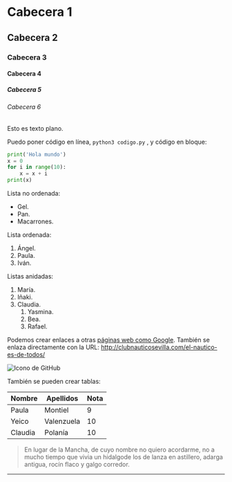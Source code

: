 # Cabecera 1

## Cabecera 2

### Cabecera 3

#### Cabecera 4

##### Cabecera 5

###### Cabecera 6

Esto es texto plano.

Puedo poner código en línea, `python3 codigo.py` , y código en bloque: 

```python
print('Hola mundo')
x = 0
for i in range(10):
    x = x + i
print(x)
```

Lista no ordenada:

* Gel.
* Pan.
* Macarrones.

Lista ordenada:

1. Ángel.
2. Paula.
3. Iván.

Listas anidadas:

1. María.
2. Iñaki.
3. Claudia.
    1. Yasmina.
    2. Bea.
    3. Rafael. 

Podemos crear enlaces a otras [páginas web como Google](http://google.com). También se enlaza directamente con la URL:
http://clubnauticosevilla.com/el-nautico-es-de-todos/

![Icono de GitHub](https://github.com/apple-touch-icon.png 'Imagen de GitHub')


También se pueden crear tablas:

| Nombre | Apellidos | Nota |
|--------|-----------|------|
| Paula | Montiel | 9       |
| Yeico | Valenzuela | 10   |
| Claudia | Polanía | 10    |


> En lugar de la Mancha, de cuyo nombre no quiero acordarme, no a mucho tiempo que vivia un hidalgode los de lanza en astillero, adarga antigua, rocín flaco y galgo corredor.


---

